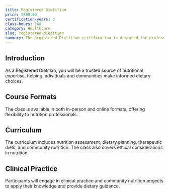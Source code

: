 ```yaml
---
title: Registered Dietitian
price: 2800.00
certification-years: 3
class-hours: 160
category: Healthcare
slug: registered-dietitian
summary: The Registered Dietitian certification is designed for professionals specializing in nutrition and dietetics. This comprehensive class covers nutrition assessment, dietary planning, and therapeutic diets. It equips candidates with the skills needed to provide expert nutritional guidance and support to individuals and communities.
---
```


## Introduction

As a Registered Dietitian, you will be a trusted source of nutritional expertise, helping individuals and communities make informed dietary choices.

## Course Formats

The class is available in both in-person and online formats, offering flexibility to nutrition professionals.

## Curriculum

The curriculum includes nutrition assessment, dietary planning, therapeutic diets, and community nutrition. The class also covers ethical considerations in nutrition.

## Clinical Practice

Participants will engage in clinical practice and community nutrition projects to apply their knowledge and provide dietary guidance.

